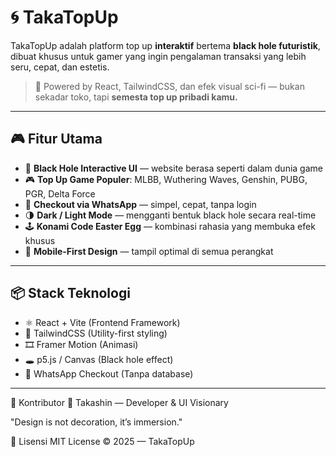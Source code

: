 # 🌀 TakaTopUp

TakaTopUp adalah platform top up **interaktif** bertema **black hole futuristik**, dibuat khusus untuk gamer yang ingin pengalaman transaksi yang lebih seru, cepat, dan estetis.

> 🚀 Powered by React, TailwindCSS, dan efek visual sci-fi — bukan sekadar toko, tapi **semesta top up pribadi kamu.**

---

## 🎮 Fitur Utama

- 🌌 **Black Hole Interactive UI** — website berasa seperti dalam dunia game
- 🎮 **Top Up Game Populer**: MLBB, Wuthering Waves, Genshin, PUBG, PGR, Delta Force
- 🧾 **Checkout via WhatsApp** — simpel, cepat, tanpa login
- 🌗 **Dark / Light Mode** — mengganti bentuk black hole secara real-time
- 🕹️ **Konami Code Easter Egg** — kombinasi rahasia yang membuka efek khusus
- 📱 **Mobile-First Design** — tampil optimal di semua perangkat

---

## 📦 Stack Teknologi

- ⚛️ React + Vite (Frontend Framework)
- 💨 TailwindCSS (Utility-first styling)
- 🎞️ Framer Motion (Animasi)
- 🕳️ p5.js / Canvas (Black hole effect)
- 🔗 WhatsApp Checkout (Tanpa database)

---

🧠 Kontributor
👾 Takashin — Developer & UI Visionary

"Design is not decoration, it’s immersion."

📜 Lisensi
MIT License © 2025 — TakaTopUp
